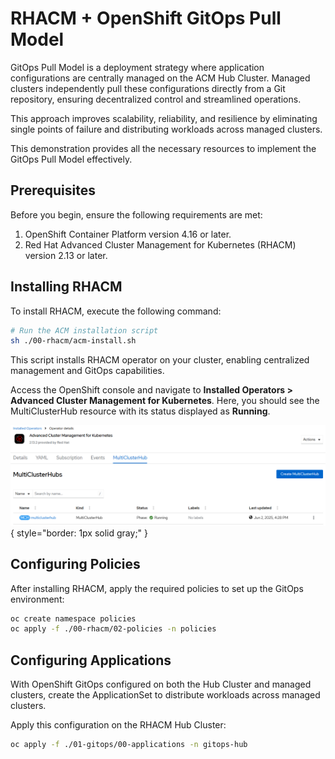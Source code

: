# RHACM + OpenShift GitOps Pull Model

GitOps Pull Model is a deployment strategy where application configurations are centrally managed on the ACM Hub Cluster. Managed clusters independently pull these configurations directly from a Git repository, ensuring decentralized control and streamlined operations.

This approach improves scalability, reliability, and resilience by eliminating single points of failure and distributing workloads across managed clusters.

This demonstration provides all the necessary resources to implement the GitOps Pull Model effectively.

## Prerequisites

Before you begin, ensure the following requirements are met:

1. OpenShift Container Platform version 4.16 or later.
2. Red Hat Advanced Cluster Management for Kubernetes (RHACM) version 2.13 or later.

## Installing RHACM

To install RHACM, execute the following command:

```bash
# Run the ACM installation script
sh ./00-rhacm/acm-install.sh
```

This script installs RHACM operator on your cluster, enabling centralized management and GitOps capabilities.

Access the OpenShift console and navigate to **Installed Operators > Advanced Cluster Management for Kubernetes**. Here, you should see the MultiClusterHub resource with its status displayed as **Running**.

![MultiClusterHub Status](99-assets/multiclusterhubs.png){ style="border: 1px solid gray;" }

## Configuring Policies

After installing RHACM, apply the required policies to set up the GitOps environment:

```bash
oc create namespace policies
oc apply -f ./00-rhacm/02-policies -n policies
```

## Configuring Applications

With OpenShift GitOps configured on both the Hub Cluster and managed clusters, create the ApplicationSet to distribute workloads across managed clusters.

Apply this configuration on the RHACM Hub Cluster:

```bash
oc apply -f ./01-gitops/00-applications -n gitops-hub
```
